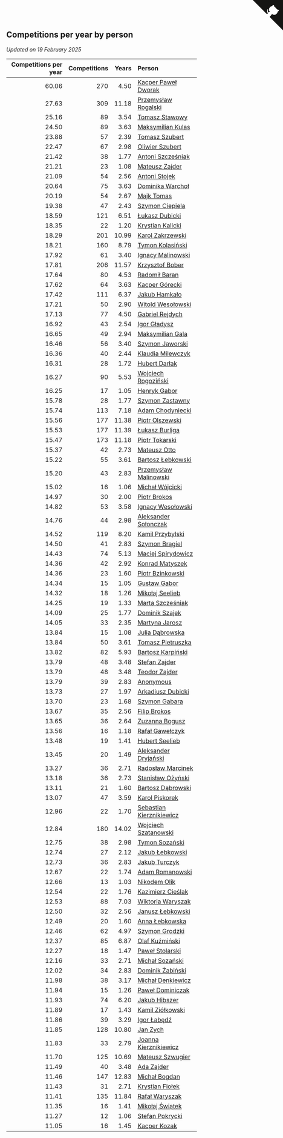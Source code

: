 ## Competitions per year by person

*Updated on 19 February 2025*

| Competitions per year | Competitions | Years | Person |
| ---: | ---: | ---: | :--- |
| 60.06 | 270 | 4.50 | [Kacper Paweł Dworak](https://www.worldcubeassociation.org/persons/2020DWOR01) |
| 27.63 | 309 | 11.18 | [Przemysław Rogalski](https://www.worldcubeassociation.org/persons/2013ROGA02) |
| 25.16 | 89 | 3.54 | [Tomasz Stawowy](https://www.worldcubeassociation.org/persons/2021STAW01) |
| 24.50 | 89 | 3.63 | [Maksymilian Kulas](https://www.worldcubeassociation.org/persons/2021KULA02) |
| 23.88 | 57 | 2.39 | [Tomasz Szubert](https://www.worldcubeassociation.org/persons/2022SZUB02) |
| 22.47 | 67 | 2.98 | [Oliwier Szubert](https://www.worldcubeassociation.org/persons/2022SZUB01) |
| 21.42 | 38 | 1.77 | [Antoni Szcześniak](https://www.worldcubeassociation.org/persons/2023SZCZ04) |
| 21.21 | 23 | 1.08 | [Mateusz Zajder](https://www.worldcubeassociation.org/persons/2024ZAJD01) |
| 21.09 | 54 | 2.56 | [Antoni Stojek](https://www.worldcubeassociation.org/persons/2022STOJ03) |
| 20.64 | 75 | 3.63 | [Dominika Warchoł](https://www.worldcubeassociation.org/persons/2021WARC01) |
| 20.19 | 54 | 2.67 | [Majk Tomas](https://www.worldcubeassociation.org/persons/2022TOMA05) |
| 19.38 | 47 | 2.43 | [Szymon Ciepiela](https://www.worldcubeassociation.org/persons/2022CIEP01) |
| 18.59 | 121 | 6.51 | [Łukasz Dubicki](https://www.worldcubeassociation.org/persons/2018DUBI01) |
| 18.35 | 22 | 1.20 | [Krystian Kalicki](https://www.worldcubeassociation.org/persons/2023KALI10) |
| 18.29 | 201 | 10.99 | [Karol Zakrzewski](https://www.worldcubeassociation.org/persons/2014ZAKR01) |
| 18.21 | 160 | 8.79 | [Tymon Kolasiński](https://www.worldcubeassociation.org/persons/2016KOLA02) |
| 17.92 | 61 | 3.40 | [Ignacy Malinowski](https://www.worldcubeassociation.org/persons/2021MALI02) |
| 17.81 | 206 | 11.57 | [Krzysztof Bober](https://www.worldcubeassociation.org/persons/2013BOBE01) |
| 17.64 | 80 | 4.53 | [Radomił Baran](https://www.worldcubeassociation.org/persons/2020BARA02) |
| 17.62 | 64 | 3.63 | [Kacper Górecki](https://www.worldcubeassociation.org/persons/2021GORE01) |
| 17.42 | 111 | 6.37 | [Jakub Hamkało](https://www.worldcubeassociation.org/persons/2018HAMK01) |
| 17.21 | 50 | 2.90 | [Witold Wesołowski](https://www.worldcubeassociation.org/persons/2022WESO01) |
| 17.13 | 77 | 4.50 | [Gabriel Rejdych](https://www.worldcubeassociation.org/persons/2020REJD01) |
| 16.92 | 43 | 2.54 | [Igor Gładysz](https://www.worldcubeassociation.org/persons/2022GLAD01) |
| 16.65 | 49 | 2.94 | [Maksymilian Gala](https://www.worldcubeassociation.org/persons/2022GALA01) |
| 16.46 | 56 | 3.40 | [Szymon Jaworski](https://www.worldcubeassociation.org/persons/2021JAWO01) |
| 16.36 | 40 | 2.44 | [Klaudia Milewczyk](https://www.worldcubeassociation.org/persons/2022MILE05) |
| 16.31 | 28 | 1.72 | [Hubert Darłak](https://www.worldcubeassociation.org/persons/2023DARL03) |
| 16.27 | 90 | 5.53 | [Wojciech Rogoziński](https://www.worldcubeassociation.org/persons/2019ROGO04) |
| 16.25 | 17 | 1.05 | [Henryk Gabor](https://www.worldcubeassociation.org/persons/2024GABO02) |
| 15.78 | 28 | 1.77 | [Szymon Zastawny](https://www.worldcubeassociation.org/persons/2023ZAST01) |
| 15.74 | 113 | 7.18 | [Adam Chodyniecki](https://www.worldcubeassociation.org/persons/2017CHOD02) |
| 15.56 | 177 | 11.38 | [Piotr Olszewski](https://www.worldcubeassociation.org/persons/2013OLSZ02) |
| 15.53 | 177 | 11.39 | [Łukasz Burliga](https://www.worldcubeassociation.org/persons/2013BURL01) |
| 15.47 | 173 | 11.18 | [Piotr Tokarski](https://www.worldcubeassociation.org/persons/2013TOKA01) |
| 15.37 | 42 | 2.73 | [Mateusz Otto](https://www.worldcubeassociation.org/persons/2022OTTO01) |
| 15.22 | 55 | 3.61 | [Bartosz Łebkowski](https://www.worldcubeassociation.org/persons/2021LEBK01) |
| 15.20 | 43 | 2.83 | [Przemysław Malinowski](https://www.worldcubeassociation.org/persons/2022MALI01) |
| 15.02 | 16 | 1.06 | [Michał Wójcicki](https://www.worldcubeassociation.org/persons/2024WOJC01) |
| 14.97 | 30 | 2.00 | [Piotr Brokos](https://www.worldcubeassociation.org/persons/2023BROK01) |
| 14.82 | 53 | 3.58 | [Ignacy Wesołowski](https://www.worldcubeassociation.org/persons/2021WESO01) |
| 14.76 | 44 | 2.98 | [Aleksander Sołonczak](https://www.worldcubeassociation.org/persons/2022SOLO01) |
| 14.52 | 119 | 8.20 | [Kamil Przybylski](https://www.worldcubeassociation.org/persons/2016PRZY01) |
| 14.50 | 41 | 2.83 | [Szymon Brągiel](https://www.worldcubeassociation.org/persons/2022BRAG03) |
| 14.43 | 74 | 5.13 | [Maciej Spirydowicz](https://www.worldcubeassociation.org/persons/2020SPIR01) |
| 14.36 | 42 | 2.92 | [Konrad Matyszek](https://www.worldcubeassociation.org/persons/2022MATY02) |
| 14.36 | 23 | 1.60 | [Piotr Bzinkowski](https://www.worldcubeassociation.org/persons/2023BZIN01) |
| 14.34 | 15 | 1.05 | [Gustaw Gabor](https://www.worldcubeassociation.org/persons/2024GABO01) |
| 14.32 | 18 | 1.26 | [Mikołaj Seelieb](https://www.worldcubeassociation.org/persons/2023SEEL04) |
| 14.25 | 19 | 1.33 | [Marta Szcześniak](https://www.worldcubeassociation.org/persons/2023SZCZ07) |
| 14.09 | 25 | 1.77 | [Dominik Szajek](https://www.worldcubeassociation.org/persons/2023SZAJ01) |
| 14.05 | 33 | 2.35 | [Martyna Jarosz](https://www.worldcubeassociation.org/persons/2022JARO01) |
| 13.84 | 15 | 1.08 | [Julia Dąbrowska](https://www.worldcubeassociation.org/persons/2024DABR01) |
| 13.84 | 50 | 3.61 | [Tomasz Pietruszka](https://www.worldcubeassociation.org/persons/2021PIET01) |
| 13.82 | 82 | 5.93 | [Bartosz Karpiński](https://www.worldcubeassociation.org/persons/2019KARP03) |
| 13.79 | 48 | 3.48 | [Stefan Zajder](https://www.worldcubeassociation.org/persons/2021ZAJD02) |
| 13.79 | 48 | 3.48 | [Teodor Zajder](https://www.worldcubeassociation.org/persons/2021ZAJD03) |
| 13.79 | 39 | 2.83 | [Anonymous](https://www.worldcubeassociation.org/persons/2022ANON03) |
| 13.73 | 27 | 1.97 | [Arkadiusz Dubicki](https://www.worldcubeassociation.org/persons/2023DUBI01) |
| 13.70 | 23 | 1.68 | [Szymon Gabara](https://www.worldcubeassociation.org/persons/2023GABA01) |
| 13.67 | 35 | 2.56 | [Filip Brokos](https://www.worldcubeassociation.org/persons/2022BROK03) |
| 13.65 | 36 | 2.64 | [Zuzanna Bogusz](https://www.worldcubeassociation.org/persons/2022BOGU01) |
| 13.56 | 16 | 1.18 | [Rafał Gawełczyk](https://www.worldcubeassociation.org/persons/2023GAWE01) |
| 13.48 | 19 | 1.41 | [Hubert Seelieb](https://www.worldcubeassociation.org/persons/2023SEEL02) |
| 13.45 | 20 | 1.49 | [Aleksander Dryjański](https://www.worldcubeassociation.org/persons/2023DRYJ01) |
| 13.27 | 36 | 2.71 | [Radosław Marcinek](https://www.worldcubeassociation.org/persons/2022MARC05) |
| 13.18 | 36 | 2.73 | [Stanisław Ożyński](https://www.worldcubeassociation.org/persons/2022OZYN01) |
| 13.11 | 21 | 1.60 | [Bartosz Dąbrowski](https://www.worldcubeassociation.org/persons/2023DABR07) |
| 13.07 | 47 | 3.59 | [Karol Piskorek](https://www.worldcubeassociation.org/persons/2021PISK01) |
| 12.96 | 22 | 1.70 | [Sebastian Kierznikiewicz](https://www.worldcubeassociation.org/persons/2023KIER02) |
| 12.84 | 180 | 14.02 | [Wojciech Szatanowski](https://www.worldcubeassociation.org/persons/2011SZAT01) |
| 12.75 | 38 | 2.98 | [Tymon Sozański](https://www.worldcubeassociation.org/persons/2022SOZA01) |
| 12.74 | 27 | 2.12 | [Jakub Łebkowski](https://www.worldcubeassociation.org/persons/2023LEBK01) |
| 12.73 | 36 | 2.83 | [Jakub Turczyk](https://www.worldcubeassociation.org/persons/2022TURC02) |
| 12.67 | 22 | 1.74 | [Adam Romanowski](https://www.worldcubeassociation.org/persons/2023ROMA10) |
| 12.66 | 13 | 1.03 | [Nikodem Olik](https://www.worldcubeassociation.org/persons/2024OLIK01) |
| 12.54 | 22 | 1.76 | [Kazimierz Cieślak](https://www.worldcubeassociation.org/persons/2023CIES01) |
| 12.53 | 88 | 7.03 | [Wiktoria Waryszak](https://www.worldcubeassociation.org/persons/2018WARY01) |
| 12.50 | 32 | 2.56 | [Janusz Łebkowski](https://www.worldcubeassociation.org/persons/2022LEBK01) |
| 12.49 | 20 | 1.60 | [Anna Łebkowska](https://www.worldcubeassociation.org/persons/2023LEBK04) |
| 12.46 | 62 | 4.97 | [Szymon Grodzki](https://www.worldcubeassociation.org/persons/2020GROD01) |
| 12.37 | 85 | 6.87 | [Olaf Kuźmiński](https://www.worldcubeassociation.org/persons/2018KUZM02) |
| 12.27 | 18 | 1.47 | [Paweł Stolarski](https://www.worldcubeassociation.org/persons/2023STOL04) |
| 12.16 | 33 | 2.71 | [Michał Sozański](https://www.worldcubeassociation.org/persons/2022SOZA02) |
| 12.02 | 34 | 2.83 | [Dominik Żabiński](https://www.worldcubeassociation.org/persons/2022ZABI01) |
| 11.98 | 38 | 3.17 | [Michał Denkiewicz](https://www.worldcubeassociation.org/persons/2021DENK01) |
| 11.94 | 15 | 1.26 | [Paweł Dominiczak](https://www.worldcubeassociation.org/persons/2023DOMI21) |
| 11.93 | 74 | 6.20 | [Jakub Hibszer](https://www.worldcubeassociation.org/persons/2018HIBS01) |
| 11.89 | 17 | 1.43 | [Kamil Ziółkowski](https://www.worldcubeassociation.org/persons/2023ZIOL01) |
| 11.86 | 39 | 3.29 | [Igor Łabędź](https://www.worldcubeassociation.org/persons/2021LABE01) |
| 11.85 | 128 | 10.80 | [Jan Zych](https://www.worldcubeassociation.org/persons/2014ZYCH01) |
| 11.83 | 33 | 2.79 | [Joanna Kierznikiewicz](https://www.worldcubeassociation.org/persons/2022KIER01) |
| 11.70 | 125 | 10.69 | [Mateusz Szwugier](https://www.worldcubeassociation.org/persons/2014SZWU01) |
| 11.49 | 40 | 3.48 | [Ada Zajder](https://www.worldcubeassociation.org/persons/2021ZAJD01) |
| 11.46 | 147 | 12.83 | [Michał Bogdan](https://www.worldcubeassociation.org/persons/2012BOGD01) |
| 11.43 | 31 | 2.71 | [Krystian Fiołek](https://www.worldcubeassociation.org/persons/2022FIOL01) |
| 11.41 | 135 | 11.84 | [Rafał Waryszak](https://www.worldcubeassociation.org/persons/2013WARY01) |
| 11.35 | 16 | 1.41 | [Mikołaj Świątek](https://www.worldcubeassociation.org/persons/2023SWIA01) |
| 11.27 | 12 | 1.06 | [Stefan Pokrycki](https://www.worldcubeassociation.org/persons/2024POKR01) |
| 11.05 | 16 | 1.45 | [Kacper Kozak](https://www.worldcubeassociation.org/persons/2023KOZA05) |


<a href="https://github.com/maxidragon/wca_statistics_pl" class="github-corner" aria-label="View source on Github"><svg width="80" height="80" viewBox="0 0 250 250" style="fill:#151513; color:#fff; position: absolute; top: 0; border: 0; right: 0;" aria-hidden="true"><path d="M0,0 L115,115 L130,115 L142,142 L250,250 L250,0 Z"></path><path d="M128.3,109.0 C113.8,99.7 119.0,89.6 119.0,89.6 C122.0,82.7 120.5,78.6 120.5,78.6 C119.2,72.0 123.4,76.3 123.4,76.3 C127.3,80.9 125.5,87.3 125.5,87.3 C122.9,97.6 130.6,101.9 134.4,103.2" fill="currentColor" style="transform-origin: 130px 106px;" class="octo-arm"></path><path d="M115.0,115.0 C114.9,115.1 118.7,116.5 119.8,115.4 L133.7,101.6 C136.9,99.2 139.9,98.4 142.2,98.6 C133.8,88.0 127.5,74.4 143.8,58.0 C148.5,53.4 154.0,51.2 159.7,51.0 C160.3,49.4 163.2,43.6 171.4,40.1 C171.4,40.1 176.1,42.5 178.8,56.2 C183.1,58.6 187.2,61.8 190.9,65.4 C194.5,69.0 197.7,73.2 200.1,77.6 C213.8,80.2 216.3,84.9 216.3,84.9 C212.7,93.1 206.9,96.0 205.4,96.6 C205.1,102.4 203.0,107.8 198.3,112.5 C181.9,128.9 168.3,122.5 157.7,114.1 C157.9,116.9 156.7,120.9 152.7,124.9 L141.0,136.5 C139.8,137.7 141.6,141.9 141.8,141.8 Z" fill="currentColor" class="octo-body"></path></svg></a><style>.github-corner:hover .octo-arm{animation:octocat-wave 560ms ease-in-out}@keyframes octocat-wave{0%,100%{transform:rotate(0)}20%,60%{transform:rotate(-25deg)}40%,80%{transform:rotate(10deg)}}@media (max-width:500px){.github-corner:hover .octo-arm{animation:none}.github-corner .octo-arm{animation:octocat-wave 560ms ease-in-out}}</style>
